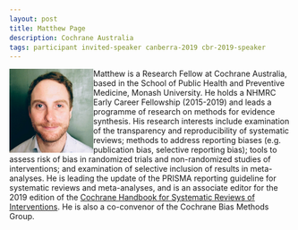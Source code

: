 ```yaml
---
layout: post
title: Matthew Page
description: Cochrane Australia
tags: participant invited-speaker canberra-2019 cbr-2019-speaker
---
```

<img align="left" width="150" height="150" src="/events/2019-04-canberra/people/Page_Matthew.jpeg" alt="Matthew Page"/>Matthew is a Research Fellow at Cochrane Australia, based in the School of Public Health and Preventive Medicine, Monash University. He holds a NHMRC Early Career Fellowship (2015-2019) and leads a programme of research on methods for evidence synthesis. His research interests include examination of the transparency and reproducibility of systematic reviews; methods to address reporting biases (e.g. publication bias, selective reporting bias); tools to assess risk of bias in randomized trials and non-randomized studies of interventions; and examination of selective inclusion of results in meta-analyses. He is leading the update of the PRISMA reporting guideline for systematic reviews and meta-analyses, and is an associate editor for the 2019 edition of the <a href="https://training.cochrane.org/handbook">Cochrane Handbook for Systematic Reviews of Interventions</a>. He is also a co-convenor of the Cochrane Bias Methods Group.  

<a href="https://research.monash.edu/en/persons/matthew-page" title="Homepage" target="_blank" rel="noopener">
  <i class="fa fa-home fa-2x" style="color:#4FB3A9"></i>
</a>